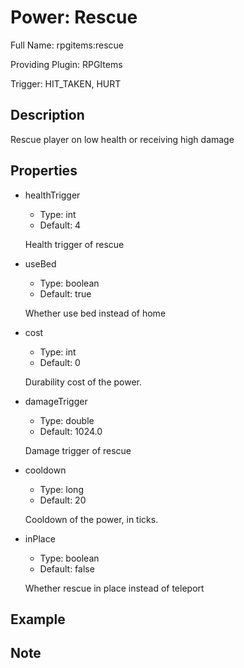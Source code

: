 # Power: Rescue

Full Name: rpgitems:rescue

Providing Plugin: RPGItems

Trigger: HIT_TAKEN, HURT

<!-- beginCustomHeader -->
<!-- endCustomHeader -->

## Description

Rescue player on low health or receiving high damage
<!-- beginCustomDescription -->
<!-- endCustomDescription -->

## Properties

* healthTrigger

  * Type: int
  * Default: 4

  Health trigger of rescue

* useBed

  * Type: boolean
  * Default: true

  Whether use bed instead of home

* cost

  * Type: int
  * Default: 0

  Durability cost of the power.

* damageTrigger

  * Type: double
  * Default: 1024.0

  Damage trigger of rescue

* cooldown

  * Type: long
  * Default: 20

  Cooldown of the power, in ticks.

* inPlace

  * Type: boolean
  * Default: false

  Whether rescue in place instead of teleport


<!-- beginCustomProperties -->
<!-- endCustomProperties -->

## Example

<!-- beginCustomExample -->
<!-- endCustomExample -->

## Note

<!-- beginCustomNote -->
<!-- endCustomNote -->